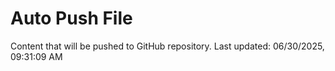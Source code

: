 # Auto Push File

Content that will be pushed to GitHub repository.
Last updated: 06/30/2025, 09:31:09 AM